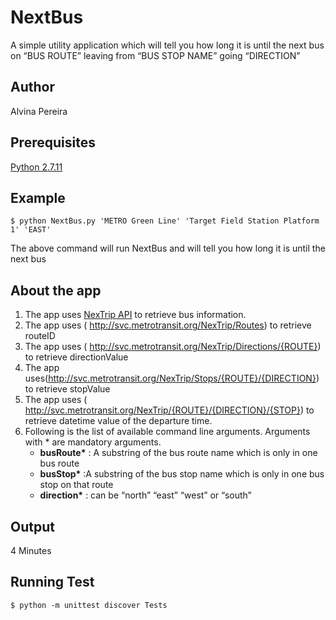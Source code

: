 
# NextBus
A simple utility application which will tell you how long it is until the next bus on “BUS ROUTE” leaving from “BUS STOP NAME” going “DIRECTION”
## Author
Alvina Pereira
## Prerequisites
[Python 2.7.11](https://www.python.org/downloads)
## Example
```
$ python NextBus.py 'METRO Green Line' 'Target Field Station Platform 1' 'EAST'
```

The above command will run NextBus and will tell you how long it is until the next bus

## About the app

1. The app uses [NexTrip API](http://svc.metrotransit.org/) to retrieve bus information.
2. The app uses ( http://svc.metrotransit.org/NexTrip/Routes) to retrieve routeID
3. The app uses ( http://svc.metrotransit.org/NexTrip/Directions/{ROUTE}) to retrieve directionValue
4. The app uses(http://svc.metrotransit.org/NexTrip/Stops/{ROUTE}/{DIRECTION}) to retrieve stopValue
5. The app uses ( http://svc.metrotransit.org/NexTrip/{ROUTE}/{DIRECTION}/{STOP}) to retrieve datetime value of the departure time.
6. Following is the list of available command line arguments. Arguments with * are mandatory arguments.
      * __busRoute*__ : A substring of the bus route name which is only in one bus route
      * __busStop*__ :A substring of the bus stop name which is only in one bus stop on that route
      * __direction*__ : can be “north” “east” “west” or “south”


##  Output

4 Minutes

## Running Test
```
$ python -m unittest discover Tests
```
